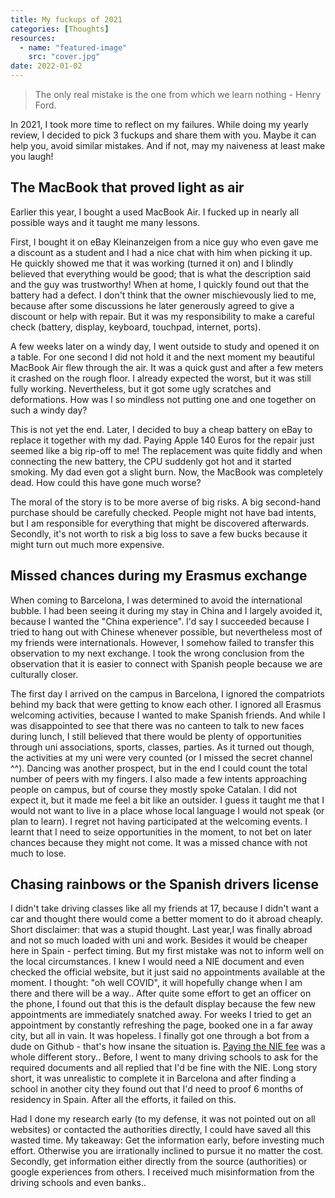 ```yaml
---
title: My fuckups of 2021
categories: [Thoughts]
resources:
  - name: "featured-image"
    src: "cover.jpg"
date: 2022-01-02
---
```


> The only real mistake is the one from which we learn nothing - Henry Ford.

In 2021, I took more time to reflect on my failures. While doing my yearly review, I decided to pick 3 fuckups and share them with you. Maybe it can help you, avoid similar mistakes. And if not, may my naiveness at least make you laugh!

## The MacBook that proved light as air

Earlier this year, I bought a used MacBook Air. I fucked up in nearly all possible ways and it taught me many lessons.

First, I bought it on eBay Kleinanzeigen from a nice guy who even gave me a discount as a student and I had a nice chat with him when picking it up. He quickly showed me that it was working (turned it on) and I blindly believed that everything would be good; that is what the description said and the guy was trustworthy!
When at home, I quickly found out that the battery had a defect. I don't think that the owner mischievously lied to me, because after some discussions he later generously agreed to give a discount or help with repair.
But it was my responsibility to make a careful check (battery, display, keyboard, touchpad, internet, ports).

A few weeks later on a windy day, I went outside to study and opened it on a table. For one second I did not hold it and the next moment my beautiful MacBook Air flew through the air. It was a quick gust and after a few meters it crashed on the rough floor.
I already expected the worst, but it was still fully working. Nevertheless, but it got some ugly scratches and deformations. How was I so mindless not putting one and one together on such a windy day?

This is not yet the end. Later, I decided to buy a cheap battery on eBay to replace it together with my dad. Paying Apple 140 Euros for the repair just seemed like a big rip-off to me!
The replacement was quite fiddly and when connecting the new battery, the CPU suddenly got hot and it started smoking. My dad even got a slight burn. Now, the MacBook was completely dead. How could this have gone much worse?

The moral of the story is to be more averse of big risks. A big second-hand purchase should be carefully checked. People might not have bad intents, but I am responsible for everything that might be discovered afterwards. Secondly, it's not worth to risk a big loss to save a few bucks because it might turn out much more expensive.

## Missed chances during my Erasmus exchange

When coming to Barcelona, I was determined to avoid the international bubble. I had been seeing it during my stay in China and I largely avoided it, because I wanted the "China experience". I'd say I succeeded because I tried to hang out with Chinese whenever possible, but nevertheless most of my friends were internationals. However, I somehow failed to transfer this observation to my next exchange. I took the wrong conclusion from the observation that it is easier to connect with Spanish people because we are culturally closer.

The first day I arrived on the campus in Barcelona, I ignored the compatriots behind my back that were getting to know each other. I ignored all Erasmus welcoming activities, because I wanted to make Spanish friends. And while I was disappointed to see that there was no canteen to talk to new faces during lunch, I still believed that there would be plenty of opportunities through uni associations, sports, classes, parties.
As it turned out though, the activities at my uni were very counted (or I missed the secret channel ^^). Dancing was another prospect, but in the end I could count the total number of peers with my fingers.
I also made a few intents approaching people on campus, but of course they mostly spoke Catalan. I did not expect it, but it made me feel a bit like an outsider. I guess it taught me that I would not want to live in a place whose local language I would not speak (or plan to learn).
I regret not having participated at the welcoming events. I learnt that I need to seize opportunities in the moment, to not bet on later chances because they might not come. It was a missed chance with not much to lose.

## Chasing rainbows or the Spanish drivers license

I didn't take driving classes like all my friends at 17, because I didn't want a car and thought there would come a better moment to do it abroad cheaply.
Short disclaimer: that was a stupid thought. Last year,I was finally abroad and not so much loaded with uni and work. Besides it would be cheaper here in Spain - perfect timing. But my first mistake was not to inform well on the local circumstances. I knew I would need a NIE document and even checked the official website, but it just said no appointments available at the moment. I thought: "oh well COVID", it will hopefully change when I am there and there will be a way.. After quite some effort to get an officer on the phone, I found out that this is the default display because the few new appointments are immediately snatched away. For weeks I tried to get an appointment by constantly refreshing the page, booked one in a far away city, but all in vain. It was hopeless. I finally got one through a bot from a dude on Github - that's how insane the situation is. [Paying the NIE fee](https://twitter.com/astobbe_/status/1448710106875629574) was a whole different story.. Before, I went to many driving schools to ask for the required documents and all replied that I'd be fine with the NIE. Long story short, it was unrealistic to complete it in Barcelona and after finding a school in another city they found out that I'd need to proof 6 months of residency in Spain. After all the efforts, it failed on this.

Had I done my research early (to my defense, it was not pointed out on all websites) or contacted the authorities directly, I could have saved all this wasted time. My takeaway: Get the information early, before investing much effort. Otherwise you are irrationally inclined to pursue it no matter the cost. Secondly, get information either directly from the source (authorities) or google experiences from others. I received much misinformation from the driving schools and even banks..
